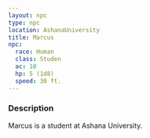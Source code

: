 ```yaml
---
layout: npc
type: npc
location: AshanaUniversity
title: Marcus
npc:
  race: Human
  class: Studen
  ac: 10
  hp: 5 (1d8)
  speed: 30 ft.
---
```

### Description
Marcus is a student at Ashana University.